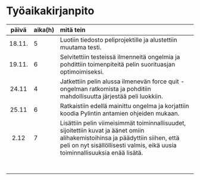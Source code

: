 # Työaikakirjanpito

| päivä | aika(h) | mitä tein  |
| :----:|:-----| :-----|
| 18.11. | 5    | Luotiin tiedosto peliprojektille ja alustettiin muutama testi.  |
| 19.11. | 6    | Selvitettiin testeissä ilmenneitä ongelmia ja pohdittiin toimenpiteitä pelin suorituasjan optimoimiseksi. |
| 24.11 |  4   | Jatkettiin pelin alussa ilmenevän force quit -ongelman ratkomista ja pohditiin mahdollisuutta järjestää peli luokkiin.|
| 25.11 |  6   | Ratkaistiin edellä mainittu ongelma ja korjattiin koodia Pylintin antamien ohjeiden mukaan.  |
| 2.12  |  7   | Lisättiin pelin viimeisimmät toiminnallisuudet, sijoitettiin kuvat ja äänet omiin alihakemistoihinsa ja päädyttiin siihen, että peli on nyt sisällöllisesti valmis, eikä uusia toiminnallisuuksia enää lisätä. |
|  |     |  |
|       |     |  |
|   |     |   |
|   |     |   |
|       |     |  |
|   |     |  |
|    |    | | 

